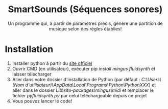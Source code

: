 <div align='center'>

<h1>SmartSounds (Séquences sonores)</h1>
<p>Un programme qui, à partir de paramètres précis, génère une partition de musique selon des règles établies!</p>

<div align='left'>

  # Installation
  1. Installer python à partir du [site officiel](https://www.python.org/downloads/)
  2. Ouvrir CMD (en utilisateur), exécuter *pip install mingus fluidsynth* et laisser télécharger
  3. Aller dans votre dossier d'installation de Python (par défaut : *C:\Users\\(Nom d'utilisateur)\AppData\Local\Programs\Python\PythonXXX*) et aller dans le dossier *Lib\site-packages\mingus\midi* et remplacer le fichier *pyfluidsynth.py* par celui téléchargeable depuis ce projet
  4. Vous pouvez lancer le code!

